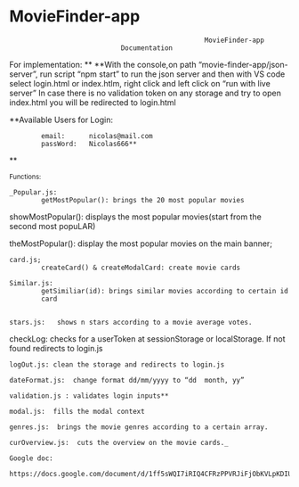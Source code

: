 # MovieFinder-app
                                                     MovieFinder-app
						      	Documentation

For implementation:
               **    **With the console,on path “movie-finder-app/json-server”, run script “npm start” to run the json server and then with VS code select login.html or index.htlm, right click and left click on “run with live server”
In case there is no validation token on any storage and try to open index.html you will be redirected to login.html 



**Available Users for Login:

			email: 		nicolas@mail.com
			passWord:	Nicolas666**
**

<sup>Functions:</sup>

	_Popular.js:
			getMostPopular(): brings the 20 most popular movies

showMostPopular():
			displays the most popular movies(start from the second most popuLAR)

theMostPopular():
			display the most popular movies on the main banner;

	card.js;
			createCard() & createModalCard: create movie cards

	Similar.js:
			getSimiliar(id): brings similar movies according to certain id
			card


	stars.js: 	shows n stars according to a movie average votes.

checkLog: checks for a userToken at sessionStorage or localStorage. If not found   redirects to login.js


	logOut.js: clean the storage and redirects to login.js

	dateFormat.js:  change format dd/mm/yyyy to “dd  month, yy”

	validation.js : validates login inputs**

	modal.js:  fills the modal context 

	genres.js:  brings the movie genres according to a certain array.

	curOverview.js:  cuts the overview on the movie cards._

	Google doc:

	https://docs.google.com/document/d/1ff5sWQI7iRIQ4CFRzPPVRJiFjObKVLpKDIUQpCvfi1g/edit
